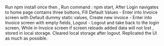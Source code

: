 Run npm install once then ,
Run command : npm start,
After Login navigates to home page contains three buttons,
Fill Default Values - Enter into Invoice screen with Default dummy static values,
Create new invoice - Enter into Invoice screen with empty fields,
Logout - Logout and take back to the login screen,
While in Invoice screen if screen reloads added data will not lost , stored in local storage.
Cleared local storage after logout.
Replicated the UI as much as possible.
